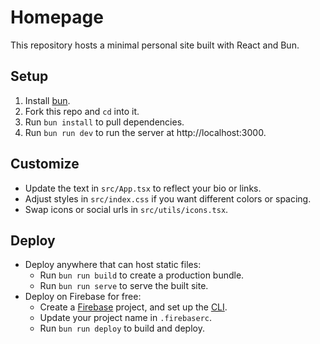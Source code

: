 # Homepage

This repository hosts a minimal personal site built with React and Bun.

## Setup
1. Install [bun](https://bun.com).
2. Fork this repo and `cd` into it.
3. Run `bun install` to pull dependencies.
4. Run `bun run dev` to run the server at http://localhost:3000.

## Customize
- Update the text in `src/App.tsx` to reflect your bio or links.
- Adjust styles in `src/index.css` if you want different colors or spacing.
- Swap icons or social urls in `src/utils/icons.tsx`.

## Deploy
- Deploy anywhere that can host static files:
    - Run `bun run build` to create a production bundle.
    - Run `bun run serve` to serve the built site.
- Deploy on Firebase for free:
    - Create a [Firebase](https://console.firebase.google.com/) project, and set up the [CLI](https://firebase.google.com/docs/cli).
    - Update your project name in `.firebaserc`.
    - Run `bun run deploy` to build and deploy.
